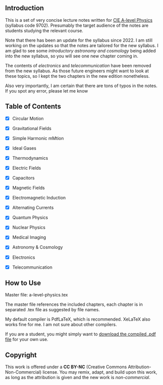 ## Introduction

This is a set of very concise lecture notes written for [CIE A-level Physics](https://www.cambridgeinternational.org/programmes-and-qualifications/cambridge-international-as-and-a-level-physics-9702/) (syllabus code 9702). Presumably the target audience of the notes are students studying the relevant course.

Note that there has been an update for the syllabus since 2022. I am still working on the updates so that the notes are tailored for the new syllabus. I am glad to see some *introductory astronomy and cosmology* being added into the new syllabus, so you will see one new chapter coming in.

The contents of *electronics* and *telecommunication* have been removed from the new syllabus. As those future engineers might want to look at these topics, so I kept the two chapters in the new edition nonetheless.

Also very importantly, I am certain that there are tons of typos in the notes. If you spot any error, please let me know

## Table of Contents

- [x] Circular Motion
- [x] Gravitational Fields
- [x] Simple Harmonic mMtion
- [x] Ideal Gases
- [x] Thermodynamics
- [x] Electric Fields
- [x] Capacitors
- [x] Magnetic Fields
- [x] Electromagnetic Induction
- [x] Alternating Currents
- [x] Quantum Physics
- [x] Nuclear Physics
- [x] Medical Imaging
- [x] Astronomy & Cosmology
- [x] Electronics
- [x] Telecommunication


## How to Use

Master file: a-level-physics.tex

The master file references the included chapters, each chapter is in separated .tex file as suggested by file names.

My default compiler is PdfLaTeX, which is recommended. XeLaTeX also works fine for me. I am not sure about other compilers.

If you are a student, you might simply want to [download the compiled .pdf file](https://github.com/yuhao-yang-cy/a2physics/blob/master/a2physics.pdf) for your own use.

## Copyright

This work is offered under a **CC BY-NC** (Creative Commons Attribution-Non-Commercial) license. You may remix, adapt, and build upon this work, as long as the attribution is given and the new work is *non-commercial*.
